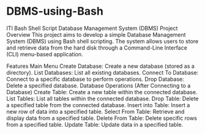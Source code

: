 # DBMS-using-Bash
ITI Bash Shell Script Database Management System (DBMS)
Project Overview
This project aims to develop a simple Database Management System (DBMS) using Bash shell scripting. The system allows users to store and retrieve data from the hard disk through a Command-Line Interface (CLI) menu-based application.

Features
Main Menu
Create Database: Create a new database (stored as a directory).
List Databases: List all existing databases.
Connect To Database: Connect to a specific database to perform operations.
Drop Database: Delete a specified database.
Database Operations (After Connecting to a Database)
Create Table: Create a new table within the connected database.
List Tables: List all tables within the connected database.
Drop Table: Delete a specified table from the connected database.
Insert into Table: Insert a new row of data into a specified table.
Select From Table: Retrieve and display data from a specified table.
Delete From Table: Delete specific rows from a specified table.
Update Table: Update data in a specified table.
